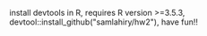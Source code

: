 install devtools in R,
requires R version >=3.5.3,
devtool::install_github("samlahiry/hw2"),
have fun!!

